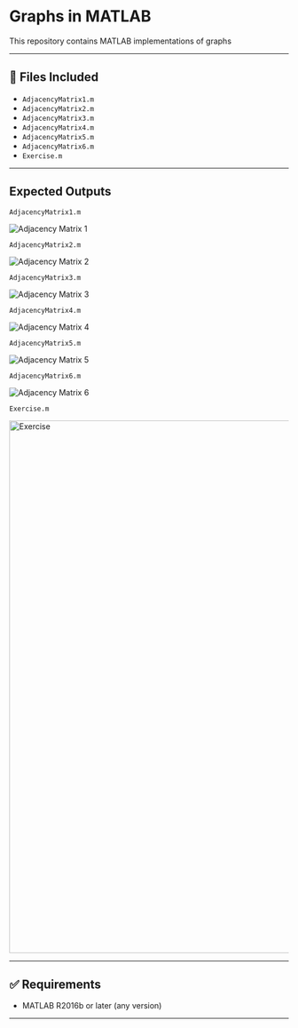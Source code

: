 # Graphs in MATLAB

This repository contains MATLAB implementations of graphs

---

## 📁 Files Included

- `AdjacencyMatrix1.m` 
- `AdjacencyMatrix2.m`
- `AdjacencyMatrix3.m`
- `AdjacencyMatrix4.m`
- `AdjacencyMatrix5.m`
- `AdjacencyMatrix6.m`
- `Exercise.m` 
---
## Expected Outputs
 `AdjacencyMatrix1.m` 
 
 ![Adjacency Matrix 1](https://github.com/user-attachments/assets/e785a95c-f236-45de-9138-d868ae885e37)

`AdjacencyMatrix2.m` 

![Adjacency Matrix 2](https://github.com/user-attachments/assets/8c175aa3-04bd-4198-942f-a53bfb26a0cd)

`AdjacencyMatrix3.m` 

![Adjacency Matrix 3](https://github.com/user-attachments/assets/08a28526-5d61-44aa-88dc-a2d3b9196920)

`AdjacencyMatrix4.m` 

![Adjacency Matrix 4](https://github.com/user-attachments/assets/2aff2a59-05e8-45a4-ac63-fa7f98599757)

`AdjacencyMatrix5.m` 

![Adjacency Matrix 5](https://github.com/user-attachments/assets/d44233e6-b1a3-4904-a73f-8690ee3ef890)

`AdjacencyMatrix6.m` 

![Adjacency Matrix 6](https://github.com/user-attachments/assets/525fe24d-85e3-442b-acc0-c05adc49a7ad)

`Exercise.m`

<img width="959" alt="Exercise" src="https://github.com/user-attachments/assets/2e3a013c-4f79-4dda-bd81-2e26f5b66c1c" />

---

## ✅ Requirements

- MATLAB R2016b or later (any version)

---
